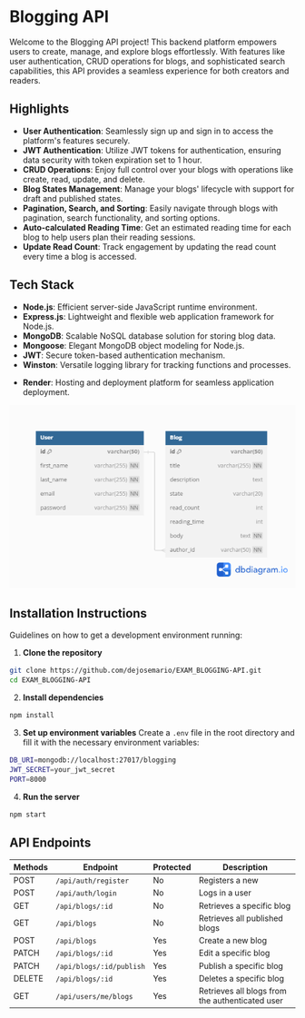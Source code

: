 # Blogging API

Welcome to the Blogging API project! This backend platform empowers users to create, manage, and explore blogs effortlessly. With features like user authentication, CRUD operations for blogs, and sophisticated search capabilities, this API provides a seamless experience for both creators and readers.

## Highlights

- **User Authentication**: Seamlessly sign up and sign in to access the platform's features securely.
- **JWT Authentication**: Utilize JWT tokens for authentication, ensuring data security with token expiration set to 1 hour.
- **CRUD Operations**: Enjoy full control over your blogs with operations like create, read, update, and delete.
- **Blog States Management**: Manage your blogs' lifecycle with support for draft and published states.
- **Pagination, Search, and Sorting**: Easily navigate through blogs with pagination, search functionality, and sorting options.
- **Auto-calculated Reading Time**: Get an estimated reading time for each blog to help users plan their reading sessions.
- **Update Read Count**: Track engagement by updating the read count every time a blog is accessed.

## Tech Stack

- **Node.js**: Efficient server-side JavaScript runtime environment.
- **Express.js**: Lightweight and flexible web application framework for Node.js.
- **MongoDB**: Scalable NoSQL database solution for storing blog data.
- **Mongoose**: Elegant MongoDB object modeling for Node.js.
- **JWT**: Secure token-based authentication mechanism.
- **Winston**: Versatile logging library for tracking functions and processes.
<!-- - **Jest/Supertest**: Robust testing framework for unit and integration testing. -->
- **Render**: Hosting and deployment platform for seamless application deployment.

!["ERD diagram showing relationships between models."](ERD.png?raw=true)

## Installation Instructions

Guidelines on how to get a development environment running:

1. **Clone the repository**

```bash
git clone https://github.com/dejosemario/EXAM_BLOGGING-API.git
cd EXAM_BLOGGING-API
```

2. **Install dependencies**

```bash
npm install
```

3. **Set up environment variables**
   Create a `.env` file in the root directory and fill it with the necessary environment variables:

```bash
DB_URI=mongodb://localhost:27017/blogging
JWT_SECRET=your_jwt_secret
PORT=8000
```

4. **Run the server**

```bash
npm start
```

## API Endpoints

| Methods | Endpoint                 | Protected | Description                                     |
| ------- | ------------------------ | --------- | ----------------------------------------------- |
| POST    | `/api/auth/register`     | No        | Registers a new                                 |
| POST    | `/api/auth/login`        | No        | Logs in a user                                  |
| GET     | `/api/blogs/:id`         | No        | Retrieves a specific blog                       |
| GET     | `/api/blogs`             | No        | Retrieves all published blogs                   |
| POST    | `/api/blogs`             | Yes       | Create a new blog                               |
| PATCH   | `/api/blogs/:id`         | Yes       | Edit a specific blog                            |
| PATCH   | `/api/blogs/:id/publish` | Yes       | Publish a specific blog                         |
| DELETE  | `/api/blogs/:id`         | Yes       | Deletes a specific blog                         |
| GET     | `/api/users/me/blogs`    | Yes       | Retrieves all blogs from the authenticated user |

